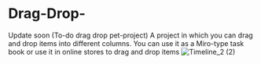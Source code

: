 # Drag-Drop-
Update soon (To-do drag drop pet-project)
A project in which you can drag and drop items into different columns. You can use it as a Miro-type task book or use it in online stores to drag and drop items 
![Timeline_2 (2)](https://user-images.githubusercontent.com/110101692/198365341-2bb50e3d-c72e-4c7f-b150-0c15789d0463.gif)
